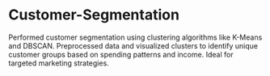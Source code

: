 # Customer-Segmentation
Performed customer segmentation using clustering algorithms like K-Means and DBSCAN. Preprocessed data and visualized clusters to identify unique customer groups based on spending patterns and income. Ideal for targeted marketing strategies.
